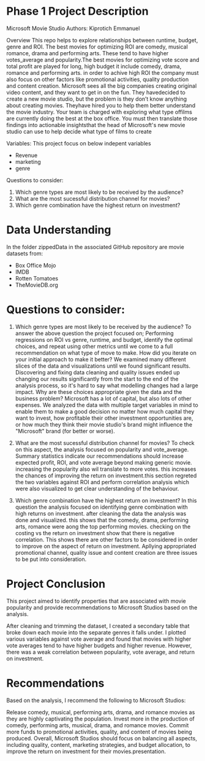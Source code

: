 # Phase 1 Project Description

Microsoft Movie Studio
Authors: Kiprotich Emmanuel

Overview
This repo helps to explore relationships between runtime, budget, genre and ROI. The best movies for optimizing ROI are comedy, musical romance, drama and performing arts. These tend to have higher votes_average and popularity.The best movies for optimizing vote score and total profit are played for long, high budget it include comedy, drama, romance and performing arts. in order to achive high ROI the company must also focus on other factors like promotional activities, quality production and content creation.
Microsoft sees all the big companies creating original video content, and they want to get in on the fun. They havedecided to create a new movie studio, but the problem is they don’t know anything about creating movies. Theyhave hired you to help them better understand the movie industry. Your team is charged with exploring what type offilms are currently doing the best at the box office. You must then translate those findings into actionable insightsthat the head of Microsoft's new movie studio can use to help decide what type of films to create

Variables:
This project focus on below indepent variables
* Revenue
* marketing
* genre

Questions to consider:

1. Which genre types are most likely to be received by the audience?
2. What are the most sucessful distribution channel for movies?
3. Which genre combination have the highest return on investment?

# Data Understanding
In the folder zippedData in the associated GitHub repository are movie datasets from:

* Box Office Mojo
* IMDB
* Rotten Tomatoes
* TheMovieDB.org
# Questions to consider:

1. Which genre types are most likely to be received by the audience?
To answer the above question the project focused on;
Performing regressions on ROI vs genre, runtime, and budget, identify the optimal choices, and repeat using other metrics until we come to a full recommendation on what type of move to make.
How did you iterate on your initial approach to make it better?
We examined many different slices of the data and visualizations until we found significant results. Discovering and fixing data cleaning and quality issues ended up changing our results significantly from the start to the end of the analysis process, so it's hard to say what modelling changes had a large impact.
Why are these choices appropriate given the data and the business problem?
Microsoft has a lot of capital, but also lots of other expenses. We analyzed the data with multiple target variables in mind to enable them to make a good decision no matter how much capital they want to invest, how profitable their other investment opportunities are, or how much they think their movie studio's brand might influence the "Microsoft" brand (for better or worse).

2. What are the most sucessful distribution channel for movies?
To check on this aspect, the analysis focused on popularity and vote_average.
Summary statistics indicate our recommendations should increase expected profit, ROI, and vote average beyond making generic movie. increasing the popularity also wil translate to more votes. this increases the chances of improving the return on investment.this section regreted the two variables against ROI and perform correlation analysis which were also visualized to get clear understanding of the behaviour.

3. Which genre combination have the highest return on investment?
In this question the analysis focused on identifying genre combination with high returns on investment. after cleaning the data the analysis was done and visualized. this shows that the comedy, drama, performing arts, romance were aong the top performing movies. checking on the costing vs the return on investment show that there is negative correlation. This shows there are other factors to be considered in order to improve on the aspect of return on investment. Apllying appropriated promotional channel, quality issue and content creation are three issues to be put into consideration. 

# Project Conclusion
This project aimed to identify properties that are associated with movie popularity and provide recommendations to Microsoft Studios based on the analysis.

After cleaning and trimming the dataset, I created a secondary table that broke down each movie into the separate genres it falls under. I plotted various variables against vote average and found that movies with higher vote averages tend to have higher budgets and higher revenue. However, there was a weak correlation between popularity, vote average, and return on investment.

# Recommendations
Based on the analysis, I recommend the following to Microsoft Studios:

Release comedy, musical, performing arts, drama, and romance movies as they are highly captivating the population.
Invest more in the production of comedy, performing arts, musical, drama, and romance movies.
Commit more funds to promotional activities, quality, and content of movies being produced.
Overall, Microsoft Studios should focus on balancing all aspects, including quality, content, marketing strategies, and budget allocation, to improve the return on investment for their movies.presentation.

